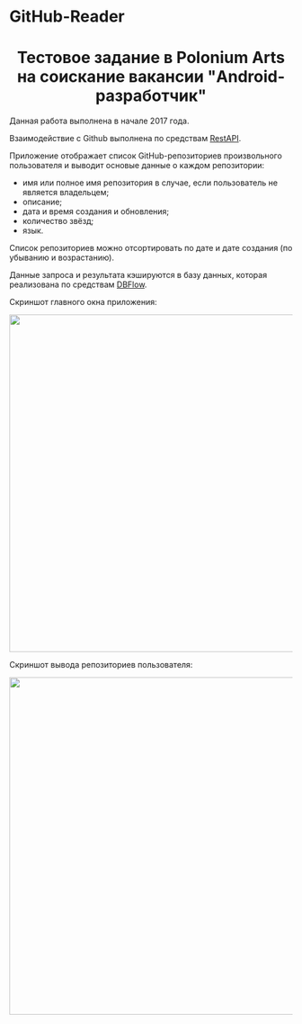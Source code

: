 # GitHub-Reader

<center><h1>Тестовое задание в Polonium Arts на соискание вакансии "Android-разработчик"</h1></center>

<p>Данная работа выполнена в начале 2017 года.</p>
<p>Взаимодействие c Github выполнена по средствам <a href="https://developer.github.com/v3/repos/">RestAPI</a>.</p>

Приложение отображает список GitHub-репозиториев произвольного пользователя и выводит основые данные о каждом репозитории:
<ul>
<li> имя или полное имя репозитория в случае, если пользователь не является владельцем;</li>
<li> описание;</li>
<li> дата и время создания и обновления;</li>
<li> количество звёзд;</li>
<li> язык.</li>
</ul>

<p>Список репозиториев можно отсортировать по дате и дате создания (по убыванию и возрастанию).</p>
 
<p>Данные запроса и результата кэшируются в базу данных, которая реализована по средствам <a href="https://github.com/Raizlabs/DBFlow">DBFlow</a>.</p>

<p><p>Скриншот главного окна приложения:</p>
<img src="https://cloud.githubusercontent.com/assets/11809712/24075180/aea64c56-0c27-11e7-8789-a5f221b70b6c.jpg" alt="" widht="250" height="600"/></p>
<p><p>Скриншот вывода репозиториев пользователя:</p>
<img src="https://cloud.githubusercontent.com/assets/11809712/24075201/05f1b0f4-0c28-11e7-98a7-61947a2f5293.jpg" alt="" widht="250" height="600"/></p>

